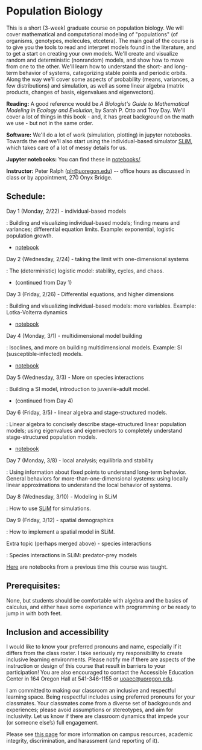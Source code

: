 # Population Biology

This is a short (3-week) graduate course on population biology.
We will cover mathematical and computational modeling of "populations"
(of organisms, genotypes, molecules, etcetera).
The main goal of the course is to give you the tools to
read and interpret models found in the literature,
and to get a start on creating your own models.
We'll create and visualize random and deterministic (nonrandom) models,
and show how to move from one to the other.
We'll learn how to understand the short- and long-term behavior of systems,
categorizing stable points and periodic orbits.
Along the way we'll cover 
some aspects of probability (means, variances, a few distributions) and simulation,
as well as some linear algebra (matrix products, changes of basis, eigenvalues and eigenvectors).

**Reading:** 
A good reference would be *A Biologist's Guide to Mathematical Modeling in Ecology and Evolution*, by Sarah P. Otto and Troy Day.
We'll cover a lot of things in this book - and, it has great background on the math we use - but not in the same order.

**Software:**
We'll do a lot of work (simulation, plotting) in jupyter notebooks.
Towards the end we'll also start using the individual-based simulator [SLiM](https://messerlab.org/slim/),
which takes care of a lot of messy details for us.

**Jupyter notebooks:**
You can find these in [notebooks/](notebooks/).

**Instructor:**
Peter Ralph (plr@uoregon.edu) -- office hours as discussed in class
or by appointment, 270 Onyx Bridge.

## Schedule:

Day 1 (Monday, 2/22) - individual-based models

: Building and visualizing individual-based models; finding means and variances;
    differential equation limits.
    Example: exponential, logistic population growth.

- [notebook](notebooks/individual_models.ipynb)

Day 2 (Wednesday, 2/24) - taking the limit with one-dimensional systems

: The (deterministic) logistic model: stability, cycles, and chaos.

- (continued from Day 1)

Day 3 (Friday, 2/26) - Differential equations, and higher dimensions

: Building and visualizing individual-based models: more variables.
    Example: Lotka-Volterra dynamics

- [notebook](notebooks/diff_eqns.ipynb)

Day 4 (Monday, 3/1) - multidimensional model building

: Isoclines, and more on building multidimensional models.
    Example: SI (susceptible-infected) models.

- [notebook](notebooks/species_interactions.ipynb)

Day 5 (Wednesday, 3/3) - More on species interactions

: Building a SI model, introduction to juvenile-adult model.

- (continued from Day 4)

Day 6 (Friday, 3/5) - linear algebra and stage-structured models.

: Linear algebra to concisely describe stage-structured linear population models;
    using eigenvalues and eigenvectors to completely
    understand stage-structured population models.

- [notebook](notebooks/structured_populations.ipynb)

Day 7 (Monday, 3/8) - local analysis; equilibria and stability

: Using information about fixed points to understand long-term behavior.
    General behaviors for more-than-one-dimensional systems:
    using locally linear approximations to understand
    the local behavior of systems.

Day 8 (Wednesday, 3/10) - Modeling in SLiM

: How to use [SLiM](https://messerlab.org/slim/) for simulations.

Day 9 (Friday, 3/12) - spatial demographics

: How to implement a spatial model in SLiM.

Extra topic (perhaps merged above) - species interactions

: Species interactions in SLiM: predator-prey models

[Here](notebooks/2019/schedule_2019.html) are notebooks from a previous time this course was taught.

## Prerequisites:

None, but students should be comfortable with algebra and the basics of calculus,
and either have some experience with programming or be ready to jump in with both feet.

## Inclusion and accessibility

I would like to know your preferred pronouns and name,
especially if it differs from the class roster.
I take seriously my responsibility to create inclusive learning environments.
Please notify me if there are aspects of the instruction or design of this
course that result in barriers to your participation! You are also encouraged
to contact the Accessible Education Center in 164 Oregon Hall at 541-346-1155
or uoaec@uoregon.edu.

I am committed to making our classroom an inclusive and respectful learning space.
Being respectful includes using preferred pronouns for your classmates.
Your classmates come from a diverse set of backgrounds and experiences;
please avoid assumptions or stereotypes, and aim for inclusivity.
Let us know if there are classroom dynamics that impede your (or someone else’s) full engagement. 

Please see [this page](policies.html) for more information on
campus resources, academic integrity, discrimination, and harassment (and reporting of it).

